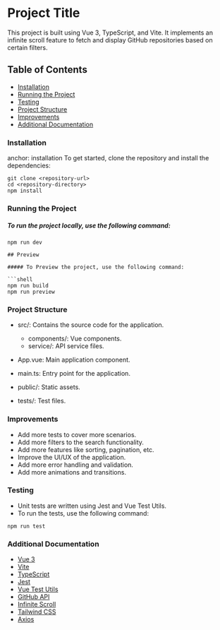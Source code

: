 # Project Title

This project is built using Vue 3, TypeScript, and Vite. It implements an infinite scroll feature to fetch and display GitHub repositories based on certain filters.

## Table of Contents

- [Installation](#installation)
- [Running the Project](#running-the-project)
- [Testing](#testing)
- [Project Structure](#project-structure)
- [Improvements](#improvements)
- [Additional Documentation](#additional-documentation)

### Installation 
anchor: installation
To get started, clone the repository and install the dependencies:

```shell
git clone <repository-url>
cd <repository-directory>
npm install

```
### Running the Project

##### To run the project locally, use the following command:

```shell
npm run dev
```

```
## Preview

##### To Preview the project, use the following command:

```shell
npm run build
npm run preview
```

### Project Structure
- src/: Contains the source code for the application.
  - components/: Vue components.
  - service/: API service files.

- App.vue: Main application component.
- main.ts: Entry point for the application.
- public/: Static assets.
- tests/: Test files.

### Improvements
- Add more tests to cover more scenarios.
- Add more filters to the search functionality.
- Add more features like sorting, pagination, etc.
- Improve the UI/UX of the application.
- Add more error handling and validation.
- Add more animations and transitions.

### Testing

- Unit tests are written using Jest and Vue Test Utils.
- To run the tests, use the following command:

```shell
npm run test
```

### Additional Documentation

- [Vue 3](https://v3.vuejs.org/)
- [Vite](https://vitejs.dev/)
- [TypeScript](https://www.typescriptlang.org/)
- [Jest](https://jestjs.io/)
- [Vue Test Utils](https://next.vue-test-utils.vuejs.org/)
- [GitHub API](https://docs.github.com/en/rest)
- [Infinite Scroll](https://www.npmjs.com/package/vue-infinite-scroll)
- [Tailwind CSS](https://tailwindcss.com/)
- [Axios](https://axios-http.com/)